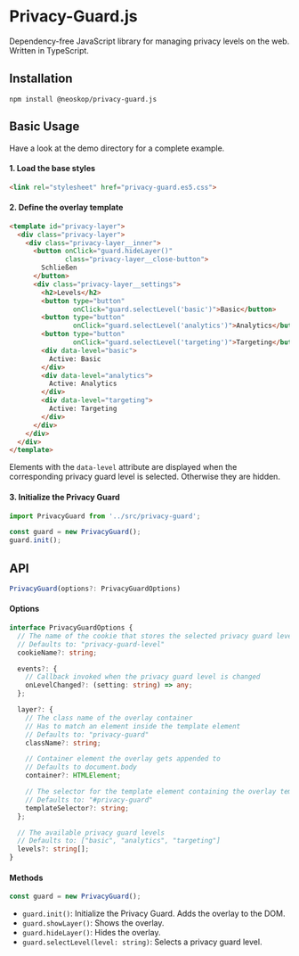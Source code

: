# Privacy-Guard.js

Dependency-free JavaScript library for managing privacy levels on the web. Written in TypeScript.

## Installation

```
npm install @neoskop/privacy-guard.js
```

## Basic Usage

Have a look at the demo directory for a complete example.

#### 1. Load the base styles

```html
<link rel="stylesheet" href="privacy-guard.es5.css">
```

#### 2. Define the overlay template

```html
<template id="privacy-layer">
  <div class="privacy-layer">
    <div class="privacy-layer__inner">
      <button onClick="guard.hideLayer()"
              class="privacy-layer__close-button">
        Schließen
      </button>
      <div class="privacy-layer__settings">
        <h2>Levels</h2>
        <button type="button"
                onClick="guard.selectLevel('basic')">Basic</button>
        <button type="button"
                onClick="guard.selectLevel('analytics')">Analytics</button>
        <button type="button"
                onClick="guard.selectLevel('targeting')">Targeting</button>
        <div data-level="basic">
          Active: Basic
        </div>
        <div data-level="analytics">
          Active: Analytics
        </div>
        <div data-level="targeting">
          Active: Targeting
        </div>
      </div>
    </div>
  </div>
</template>
```

Elements with the `data-level` attribute are displayed when the corresponding privacy guard level is selected. Otherwise they are hidden.

#### 3. Initialize the Privacy Guard

```javascript
import PrivacyGuard from '../src/privacy-guard';

const guard = new PrivacyGuard();
guard.init();
```

## API

```javascript
PrivacyGuard(options?: PrivacyGuardOptions)
```

#### Options

```typescript
interface PrivacyGuardOptions {
  // The name of the cookie that stores the selected privacy guard level
  // Defaults to: "privacy-guard-level"
  cookieName?: string;

  events?: {
    // Callback invoked when the privacy guard level is changed
    onLevelChanged?: (setting: string) => any;
  };

  layer?: {
    // The class name of the overlay container
    // Has to match an element inside the template element
    // Defaults to: "privacy-guard"
    className?: string;

    // Container element the overlay gets appended to
    // Defaults to document.body
    container?: HTMLElement;

    // The selector for the template element containing the overlay template
    // Defaults to: "#privacy-guard"
    templateSelector?: string;
  };

  // The available privacy guard levels
  // Defaults to: ["basic", "analytics", "targeting"]
  levels?: string[];
}
```

#### Methods

```javascript
const guard = new PrivacyGuard();
```

* `guard.init()`: Initialize the Privacy Guard. Adds the overlay to the DOM.
* `guard.showLayer()`: Shows the overlay.
* `guard.hideLayer()`: Hides the overlay.
* `guard.selectLevel(level: string)`: Selects a privacy guard level.
